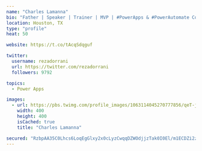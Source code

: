 ```yaml
---
name: "Charles Lamanna"
bio: "Father | Speaker | Trainer | MVP | #PowerApps & #PowerAutomate Community Super User | YouTuber Right-pointing triangle http://youtube.com/c/rezadorrani | Learn - Share - Clockwise rightwards and leftwards open circle arrows"
location: Houston, TX
type: "profile"
heat: 50

website: https://t.co/tAcqSdqguf

twitter:
  username: rezadorrani
  url: https://twitter.com/rezadorrani
  followers: 9792

topics:
  - Power Apps

images:
  - url: https://pbs.twimg.com/profile_images/1063114045270777856/qeT-jpWr_400x400.jpg
    width: 400
    height: 400
    isCached: true
    title: "Charles Lamanna"

secured: "RzbpAA35C0Lhcs6LoqEgGlxy2x0cLyzCwqqDZWOdjjzTak0I0El/m1ECDZi2z4t9vxY/p5QRxYAaHn2NDAqt7rNd1pjE3S9uK1WlnQOYcJT/Mu7j7xrxpAdKyZpRNo+1P9O7hRmwvpMd/fveomzA+rFhvN2beiSSrCZgEH2xFIP56OKDc5b8Cp/dNj+H8Sdn0+KoYHjKDW/H/XGbeAEf0WWnzd8ptOAe45JHXWbePe+fWRgg3EFAb405mdHFaV4VljkQPrjaTAV1szdh9a6d6w8GlaUw6DnV9Qg0ix1XQ2bsKvfY2FlF8U9x/4j7gitV7y+DyVPo50482hJKEp1cZfV/RhVTfB9TwHQJvr9rNIrhCdelmwjtRjQZN3iPFmJJ7PUgU2iseWw2dWEw0BHP0b7DNn1Wf2oBBVGSq5VZ1jI=;euiOfIZsUIqxRHtUZOucDw=="
---
```


